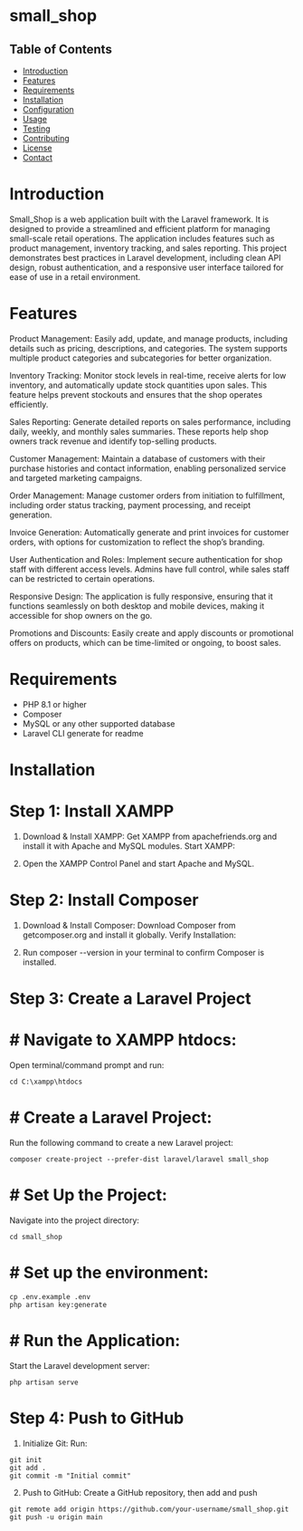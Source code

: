 # small_shop
 
 ## Table of Contents

- [Introduction](#introduction)
- [Features](#features)
- [Requirements](#requirements)
- [Installation](#installation)
- [Configuration](#configuration)
- [Usage](#usage)
- [Testing](#testing)
- [Contributing](#contributing)
- [License](#license)
- [Contact](#contact)

# Introduction
Small_Shop is a web application built with the Laravel framework. It is designed to provide a streamlined and efficient platform for managing small-scale retail operations. The application includes features such as product management, inventory tracking, and sales reporting. This project demonstrates best practices in Laravel development, including clean API design, robust authentication, and a responsive user interface tailored for ease of use in a retail environment.

# Features
Product Management: Easily add, update, and manage products, including details such as pricing, descriptions, and categories. The system supports multiple product categories and subcategories for better organization.

Inventory Tracking: Monitor stock levels in real-time, receive alerts for low inventory, and automatically update stock quantities upon sales. This feature helps prevent stockouts and ensures that the shop operates efficiently.

Sales Reporting: Generate detailed reports on sales performance, including daily, weekly, and monthly sales summaries. These reports help shop owners track revenue and identify top-selling products.

Customer Management: Maintain a database of customers with their purchase histories and contact information, enabling personalized service and targeted marketing campaigns.

Order Management: Manage customer orders from initiation to fulfillment, including order status tracking, payment processing, and receipt generation.

Invoice Generation: Automatically generate and print invoices for customer orders, with options for customization to reflect the shop’s branding.

User Authentication and Roles: Implement secure authentication for shop staff with different access levels. Admins have full control, while sales staff can be restricted to certain operations.

Responsive Design: The application is fully responsive, ensuring that it functions seamlessly on both desktop and mobile devices, making it accessible for shop owners on the go.

Promotions and Discounts: Easily create and apply discounts or promotional offers on products, which can be time-limited or ongoing, to boost sales.

# Requirements
- PHP 8.1 or higher
- Composer
- MySQL or any other supported database
- Laravel CLI generate for readme 

# Installation
   # Step 1: Install XAMPP
 1.  Download & Install XAMPP:
   Get XAMPP from apachefriends.org and install it with Apache and MySQL modules.
Start XAMPP:

2. Open the XAMPP Control Panel and start Apache and MySQL.
   
 # Step 2: Install Composer
1. Download & Install Composer:
Download Composer from getcomposer.org and install it globally.
Verify Installation:

2. Run composer --version in your terminal to confirm Composer is installed.

# Step 3: Create a Laravel Project
 # # Navigate to XAMPP htdocs:
  
  Open terminal/command prompt and run:

  ```
  cd C:\xampp\htdocs
  ```
# # Create a Laravel Project:
Run the following command to create a new Laravel project:

```
composer create-project --prefer-dist laravel/laravel small_shop
```
# # Set Up the Project:
Navigate into the project directory:

```
cd small_shop
```

# # Set up the environment:
```
cp .env.example .env
php artisan key:generate
```
# # Run the Application:
Start the Laravel development server:

```
php artisan serve
```

# Step 4: Push to GitHub
1. Initialize Git:
Run:

```
git init
git add .
git commit -m "Initial commit"
```
2. Push to GitHub:
 Create a GitHub repository, then add and push
```
git remote add origin https://github.com/your-username/small_shop.git
git push -u origin main
```






 